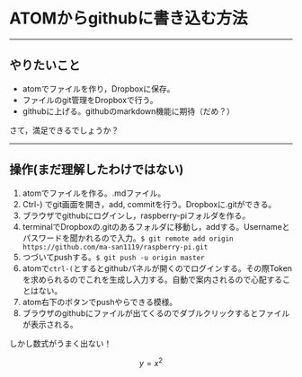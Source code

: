 ATOMからgithubに書き込む方法
============================

---
やりたいこと
-----------

- atomでファイルを作り，Dropboxに保存。
- ファイルのgit管理をDropboxで行う。
- githubに上げる。githubのmarkdown機能に期待（だめ？）


さて，満足できるでしょうか？

---
操作(まだ理解したわけではない)
--------------------------

1. atomでファイルを作る。.mdファイル。
2. Ctrl-) でgit画面を開き，add, commitを行う。Dropboxに.gitができる。
3. ブラウザでgithubにログインし，raspberry-piフォルダを作る。
4. terminalでDropboxの.gitのあるフォルダに移動し，addする。Usernameとパスワードを聞かれるので入力。`$ git remote add origin https://github.com/ma-san1119/raspberry-pi.git`
5. つづいてpushする。`$ git push -u origin master`
6. atomで`ctrl-(`とするとgithubパネルが開くのでログインする。その際Tokenを求められるのでこれを生成し入力する。自動で案内されるので心配することはない。
7. atom右下のボタンでpushやらできる模様。
8. ブラウザのgithubにファイルが出てくるのでダブルクリックするとファイルが表示される。

しかし数式がうまく出ない！

$$
y=x^2
$$
